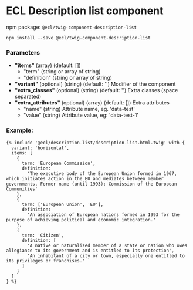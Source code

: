 # ECL Description list component

npm package: `@ecl/twig-component-description-list`

```shell
npm install --save @ecl/twig-component-description-list
```

### Parameters

- **"items"** (array) (default: [])
  - "term" (string or array of string)
  - "definition" (string or array of string)
- **"variant"** (optional) (string) (default: '') Modifier of the component
- **"extra_classes"** (optional) (string) (default: '') Extra classes (space separated)
- **"extra_attributes"** (optional) (array) (default: []) Extra attributes
  - "name" (string) Attribute name, eg. 'data-test'
  - "value" (string) Attribute value, eg: 'data-test-1'

### Example:

<!-- prettier-ignore -->
```twig
{% include '@ecl/description-list/description-list.html.twig' with { 
  variant: 'horizontal',
  items: [
    { 
      term: 'European Commission', 
      definition: 
        'The executive body of the European Union formed in 1967, which initiates action in the EU and mediates between member governments. Former name (until 1993): Commission of the European Communities' 
    }, 
    { 
      term: ['European Union', 'EU'], 
      definition: 
        'An association of European nations formed in 1993 for the purpose of achieving political and economic integration.' 
    }, 
    { 
      term: 'Citizen', 
      definition: [ 
        'A native or naturalized member of a state or nation who owes allegiance to its government and is entitled to its protection', 
        'An inhabitant of a city or town, especially one entitled to its privileges or franchises.' 
      ] 
    } 
  ] 
} %}
```
